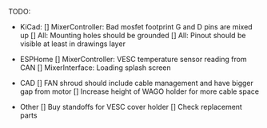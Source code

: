 TODO:

* KiCad:
[] MixerController: Bad mosfet footprint G and D pins are mixed up
[] All: Mounting holes should be grounded
[] All: Pinout should be visible at least in drawings layer

* ESPHome
[] MixerController: VESC temperature sensor reading from CAN
[] MixerInterface: Loading splash screen

* CAD
[] FAN shroud should include cable management and have bigger gap from motor
[] Increase height of WAGO holder for more cable space

* Other
[] Buy standoffs for VESC cover holder
[] Check replacement parts

